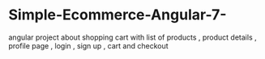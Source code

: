 # Simple-Ecommerce-Angular-7-
angular project about shopping cart with list of products , product details , profile page , login , sign up , cart  and checkout 

